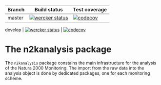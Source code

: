 **Branch** | **Build status** | **Test coverage**
---------- | ---------------- | -----------------
master | [![wercker status](https://app.wercker.com/status/f3a5129fdc8657713d873b39a2e0ee44/m/master "wercker status")](https://app.wercker.com/project/bykey/f3a5129fdc8657713d873b39a2e0ee44) | [![codecov](https://codecov.io/gh/inbo/n2kanalysis/branch/master/graph/badge.svg)](https://codecov.io/gh/inbo/n2kanalysis)

develop | [![wercker status](https://app.wercker.com/status/f3a5129fdc8657713d873b39a2e0ee44/m/develop "wercker status")](https://app.wercker.com/project/bykey/f3a5129fdc8657713d873b39a2e0ee44) | [![codecov](https://codecov.io/gh/inbo/n2kanalysis/branch/develop/graph/badge.svg)](https://codecov.io/gh/inbo/n2kanalysis)

# The n2kanalysis package

The `n2kanalysis` package constains the main infrastructure for the analysis of the Natura 2000 Monitoring. The import from the raw data into the analysis object is done by dedicated packages, one for each monitoring scheme.
